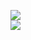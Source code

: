 [![](https://img.shields.io/badge/Made%20With-Github%20Spray-lightgrey.svg?style=for-the-badge&logo=github)](https://github.com/Annihil/github-spray#23293)  
[![](https://i.imgur.com/2DrTn0Z.gif)](https://github.com/Annihil/github-spray)